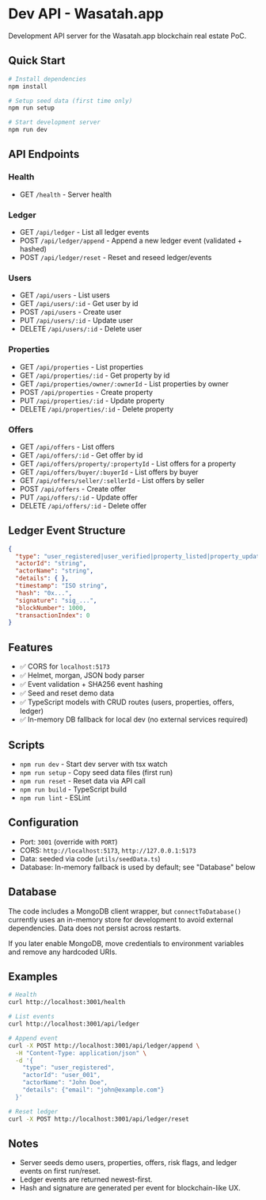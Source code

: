 # Dev API - Wasatah.app

Development API server for the Wasatah.app blockchain real estate PoC.

## Quick Start

```bash
# Install dependencies
npm install

# Setup seed data (first time only)
npm run setup

# Start development server
npm run dev
```

## API Endpoints

### Health
- GET `/health` - Server health

### Ledger
- GET `/api/ledger` - List all ledger events
- POST `/api/ledger/append` - Append a new ledger event (validated + hashed)
- POST `/api/ledger/reset` - Reset and reseed ledger/events

### Users
- GET `/api/users` - List users
- GET `/api/users/:id` - Get user by id
- POST `/api/users` - Create user
- PUT `/api/users/:id` - Update user
- DELETE `/api/users/:id` - Delete user

### Properties
- GET `/api/properties` - List properties
- GET `/api/properties/:id` - Get property by id
- GET `/api/properties/owner/:ownerId` - List properties by owner
- POST `/api/properties` - Create property
- PUT `/api/properties/:id` - Update property
- DELETE `/api/properties/:id` - Delete property

### Offers
- GET `/api/offers` - List offers
- GET `/api/offers/:id` - Get offer by id
- GET `/api/offers/property/:propertyId` - List offers for a property
- GET `/api/offers/buyer/:buyerId` - List offers by buyer
- GET `/api/offers/seller/:sellerId` - List offers by seller
- POST `/api/offers` - Create offer
- PUT `/api/offers/:id` - Update offer
- DELETE `/api/offers/:id` - Delete offer

## Ledger Event Structure

```json
{
  "type": "user_registered|user_verified|property_listed|property_updated|offer_made|offer_accepted|offer_rejected|transaction_completed|transfer_completed|identity_verification|deed_verification|risk_assessment|impersonation_detected|impersonation_flag|buyer_broker_linked|zkp_check",
  "actorId": "string",
  "actorName": "string",
  "details": { },
  "timestamp": "ISO string",
  "hash": "0x...",
  "signature": "sig_...",
  "blockNumber": 1000,
  "transactionIndex": 0
}
```

## Features

- ✅ CORS for `localhost:5173`
- ✅ Helmet, morgan, JSON body parser
- ✅ Event validation + SHA256 event hashing
- ✅ Seed and reset demo data
- ✅ TypeScript models with CRUD routes (users, properties, offers, ledger)
- ✅ In-memory DB fallback for local dev (no external services required)

## Scripts

- `npm run dev` - Start dev server with tsx watch
- `npm run setup` - Copy seed data files (first run)
- `npm run reset` - Reset data via API call
- `npm run build` - TypeScript build
- `npm run lint` - ESLint

## Configuration

- Port: `3001` (override with `PORT`)
- CORS: `http://localhost:5173`, `http://127.0.0.1:5173`
- Data: seeded via code (`utils/seedData.ts`)
- Database: In-memory fallback is used by default; see "Database" below

## Database

The code includes a MongoDB client wrapper, but `connectToDatabase()` currently uses an in-memory store for development to avoid external dependencies. Data does not persist across restarts.

If you later enable MongoDB, move credentials to environment variables and remove any hardcoded URIs.

## Examples

```bash
# Health
curl http://localhost:3001/health

# List events
curl http://localhost:3001/api/ledger

# Append event
curl -X POST http://localhost:3001/api/ledger/append \
  -H "Content-Type: application/json" \
  -d '{
    "type": "user_registered",
    "actorId": "user_001",
    "actorName": "John Doe",
    "details": {"email": "john@example.com"}
  }'

# Reset ledger
curl -X POST http://localhost:3001/api/ledger/reset
```

## Notes

- Server seeds demo users, properties, offers, risk flags, and ledger events on first run/reset.
- Ledger events are returned newest-first.
- Hash and signature are generated per event for blockchain-like UX.
